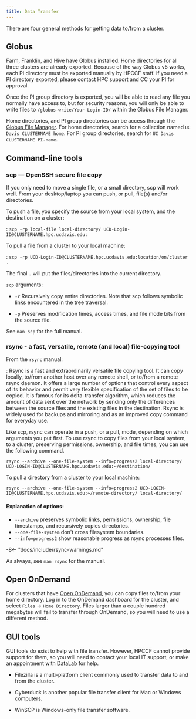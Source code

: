 ```yaml
---
title: Data Transfer
---
```


There are four general methods for getting data to/from a cluster.

## Globus

Farm, Franklin, and Hive have Globus installed. Home directories for all three clusters are already exported. Because of
the way Globus v5 works, each PI directory must be exported manually by HPCCF staff. If you need a PI directory
exported, please contact HPC support and CC your PI for approval.

Once the PI group directory is exported, you will be able to read any file you normally have access to, but for security
reasons, you will only be able to write files to `/globus-write/Your-Login-ID/` within the Globus File Manager.

Home directories, and PI group directories can be access through the [Globus File Manager](https://app.globus.org/). For
home directories, search for a collection named `UC Davis CLUSTERNAME home`. For PI group directories, search for
`UC Davis CLUSTERNAME PI-name`.

## Command-line tools

### scp — OpenSSH secure file copy

If you only need to move a single file, or a small directory, scp will work well. From your desktop/laptop you can push,
or pull, file(s) and/or directories.

To push a file, you specify the source from your local system, and the destination on a cluster:

: `scp -rp local-file local-directory/ UCD-Login-ID@CLUSTERNAME.hpc.ucdavis.edu:`

To pull a file from a cluster to your local machine:

: `scp -rp UCD-Login-ID@CLUSTERNAME.hpc.ucdavis.edu:location/on/cluster .`

The final `.` will put the files/directories into the current directory.

`scp` arguments:

-   `-r` Recursively copy entire directories. Note that scp follows symbolic links encountered in the tree traversal.

-   `-p` Preserves modification times, access times, and file mode bits from the source file.

See `man scp` for the full manual.

### rsync - a fast, versatile, remote (and local) file-copying tool

From the `rsync` manual:

: Rsync is a fast and extraordinarily versatile file copying tool. It can copy locally, to/from another host over any
remote shell, or to/from a remote rsync daemon. It offers a large number of options that control every aspect of its
behavior and permit very flexible specification of the set of files to be copied. It is famous for its delta-transfer
algorithm, which reduces the amount of data sent over the network by sending only the differences between the source
files and the existing files in the destination. Rsync is widely used for backups and mirroring and as an improved copy
command for everyday use.

Like scp, rsync can operate in a push, or a pull, mode, depending on which arguments you put first. To use rsync to copy
files from your local system, to a cluster, preserving permissions, ownership, and file times, you can use the following
command.

`rsync --archive --one-file-system --info=progress2 local-directory/ UCD-LOGIN-ID@CLUSTERNAME.hpc.ucdavis.edu:~/destination/`

To pull a directory from a cluster to your local machine:

`rsync --archive --one-file-system --info=progress2 UCD-LOGIN-ID@CLUSTERNAME.hpc.ucdavis.edu:~/remote-directory/ local-directory/`

#### Explanation of options:

-   `--archive` preserves symbolic links, permissions, ownership, file timestamps, and recursively copies directories.
-   `--one-file-system` don't cross filesystem boundaries.
-   `--info=progress2` show reasonable progress as rsync processes files.

-8<- "docs/include/rsync-warnings.md"

As always, see `man rsync` for the manual.

## Open OnDemand

For clusters that have [Open OnDemand](/software/ondemand/), you can copy files to/from your home directory. Log in to
the OnDemand dashboard for the cluster, and select `Files` -> `Home Directory`. Files larger than a couple hundred
megabytes will fail to transfer through OnDemand, so you will need to use a different method.

## GUI tools

GUI tools do exist to help with file transfer. However, HPCCF cannot provide support for them, so you will need to
contact your local IT support, or make an appointment with [DataLab](/#additional-information) for help.

-   Filezilla is a multi-platform client commonly used to transfer data to and from the cluster.

-   Cyberduck is another popular file transfer client for Mac or Windows computers.

-   WinSCP is Windows-only file transfer software.
